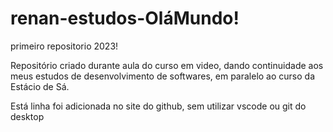 # renan-estudos-OláMundo!
 primeiro repositorio 2023!

 Repositório criado durante aula do curso em video, dando continuidade aos meus estudos de desenvolvimento de softwares, em paralelo ao curso da Estácio de Sá.
 
 Está linha foi adicionada no site do github, sem utilizar vscode ou git do desktop
